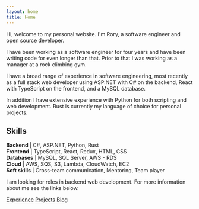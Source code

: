 ```yaml
---
layout: home
title: Home
---
```


Hi, welcome to my personal website. I'm Rory, a software engineer and open
source developer.

I have been working as a software engineer for four years and have been writing
code for even longer than that. Prior to that I was working as a manager at a
rock climbing gym.

I have a broad range of experience in software engineering, most recently as a
full stack web developer using ASP.NET with C# on the backend, React with
TypeScript on the frontend, and a MySQL database.

In addition I have extensive experience with Python for both scripting and web
development. Rust is currently my language of choice for personal projects.

## Skills

**Backend** \| C#, ASP.NET, Python, Rust<br />
**Frontend** \| TypeScript, React, Redux, HTML, CSS<br />
**Databases** \| MySQL, SQL Server, AWS - RDS<br />
**Cloud** \| AWS, SQS, S3, Lambda, CloudWatch, EC2<br />
**Soft skills** \| Cross-team communication, Mentoring, Team player<br />

I am looking for roles in backend web development. For more information about me
see the links below.

<div class="center">
    <a class="button" href="/experience">Experience</a>
    <a class="button" href="/projects">Projects</a>
    <a class="button" href="/blog">Blog</a>
</div>
